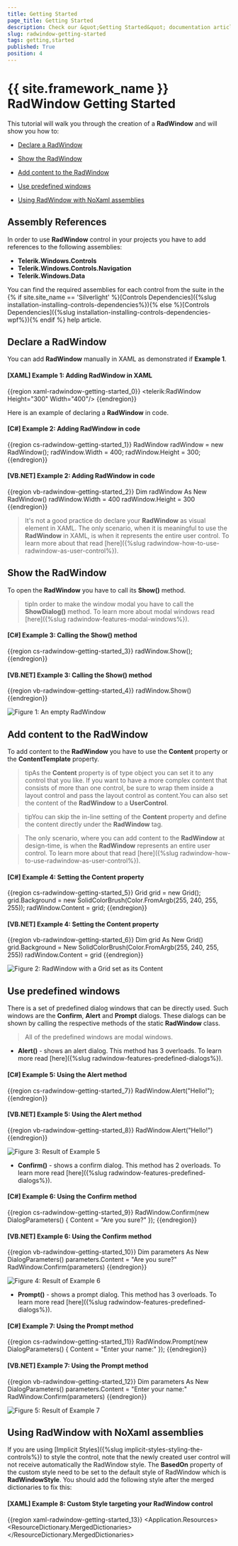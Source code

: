 ```yaml
---
title: Getting Started
page_title: Getting Started
description: Check our &quot;Getting Started&quot; documentation article for the RadWindow {{ site.framework_name }} control.
slug: radwindow-getting-started
tags: getting,started
published: True
position: 4
---
```


# {{ site.framework_name }} RadWindow Getting Started

This tutorial will walk you through the creation of a __RadWindow__ and will show you how to:

* [Declare a RadWindow](#declare-a-radwindow)

* [Show the RadWindow](#show-the-radwindow)

* [Add content to the RadWindow](#add-content-to-the-radwindow)

* [Use predefined windows](#use-predefined-windows)

* [Using RadWindow with NoXaml assemblies](#using-radwindow-with-noxaml-assemblies)

## Assembly References

In order to use __RadWindow__ control in your projects you have to add references to the following assemblies:
* __Telerik.Windows.Controls__
* __Telerik.Windows.Controls.Navigation__
* __Telerik.Windows.Data__

You can find the required assemblies for each control from the suite in the {% if site.site_name == 'Silverlight' %}[Controls Dependencies]({%slug installation-installing-controls-dependencies%}){% else %}[Controls Dependencies]({%slug installation-installing-controls-dependencies-wpf%}){% endif %} help article.

## Declare a RadWindow

You can add __RadWindow__ manually in XAML as demonstrated if __Example 1__.

#### __[XAML] Example 1: Adding RadWindow in XAML__

{{region xaml-radwindow-getting-started_0}}
	<telerik:RadWindow Height="300" Width="400"/>
{{endregion}}

Here is an example of declaring a __RadWindow__ in code.

#### __[C#] Example 2: Adding RadWindow in code__

{{region cs-radwindow-getting-started_1}}
	RadWindow radWindow = new RadWindow();
	radWindow.Width = 400;
	radWindow.Height = 300;
{{endregion}}

#### __[VB.NET] Example 2: Adding RadWindow in code__

{{region vb-radwindow-getting-started_2}}
	Dim radWindow As New RadWindow()
	radWindow.Width = 400
	radWindow.Height = 300
{{endregion}}

>It's not a good practice do declare your __RadWindow__ as visual element in XAML. The only scenario, when it is meaningful to use the __RadWindow__ in XAML, is when it represents the entire user control. To learn more about that read [here]({%slug radwindow-how-to-use-radwindow-as-user-control%}).

## Show the RadWindow

To open the __RadWindow__ you have to call its __Show()__ method.

>tipIn order to make the window modal you have to call the __ShowDialog()__ method. To learn more about modal windows read [here]({%slug radwindow-features-modal-windows%}).

#### __[C#] Example 3: Calling the Show() method__

{{region cs-radwindow-getting-started_3}}
	radWindow.Show();
{{endregion}}

#### __[VB.NET] Example 3: Calling the Show() method__

{{region vb-radwindow-getting-started_4}}
	radWindow.Show()
{{endregion}}

![Figure 1: An empty RadWindow](images/RadWindow_GettingStarted_01.png)

## Add content to the RadWindow

To add content to the __RadWindow__ you have to use the __Content__ property or the __ContentTemplate__ property.

>tipAs the __Content__ property is of type object you can set it to any control that you like. If you want to have a more complex content that consists of more than one control, be sure to wrap them inside a layout control and pass the layout control as content.You can also set the content of the __RadWindow__ to a __UserControl__.

>tipYou can skip the in-line setting of the __Content__ property and define the content directly under the __RadWindow__ tag.

>The only scenario, where you can add content to the __RadWindow__ at design-time, is when the __RadWindow__ represents an entire user control. To learn more about that read [here]({%slug radwindow-how-to-use-radwindow-as-user-control%}).

#### __[C#] Example 4: Setting the Content property__

{{region cs-radwindow-getting-started_5}}
	Grid grid = new Grid();
	grid.Background = new SolidColorBrush(Color.FromArgb(255, 240, 255, 255));
	radWindow.Content = grid;
{{endregion}}

#### __[VB.NET] Example 4: Setting the Content property__

{{region vb-radwindow-getting-started_6}}
	Dim grid As New Grid()
	grid.Background = New SolidColorBrush(Color.FromArgb(255, 240, 255, 255))
	radWindow.Content = grid
{{endregion}}

![Figure 2: RadWindow with a Grid set as its Content](images/RadWindow_GettingStarted_02.png)

## Use predefined windows

There is a set of predefined dialog windows that can be directly used. Such windows are the __Confirm__, __Alert__ and __Prompt__ dialogs. These dialogs can be shown by calling the respective methods of the static __RadWindow__ class.

>All of the predefined windows are modal windows.

* __Alert()__ - shows an alert dialog. This method has 3 overloads. To learn more read [here]({%slug radwindow-features-predefined-dialogs%}).

#### __[C#] Example 5: Using the Alert method__

{{region cs-radwindow-getting-started_7}}
	RadWindow.Alert("Hello!");
{{endregion}}

#### __[VB.NET] Example 5: Using the Alert method__

{{region vb-radwindow-getting-started_8}}
	RadWindow.Alert("Hello!")
{{endregion}}

![Figure 3: Result of Example 5](images/RadWindow_GettingStarted_03.png)

* __Confirm()__ - shows a confirm dialog. This method has 2 overloads. To learn more read [here]({%slug radwindow-features-predefined-dialogs%}).

#### __[C#] Example 6: Using the Confirm method__

{{region cs-radwindow-getting-started_9}}
	RadWindow.Confirm(new DialogParameters()
	{
	    Content = "Are you sure?"
	});
{{endregion}}

#### __[VB.NET] Example 6: Using the Confirm method__

{{region vb-radwindow-getting-started_10}}
	Dim parameters As New DialogParameters()
	parameters.Content = "Are you sure?"
	RadWindow.Confirm(parameters)
{{endregion}}

![Figure 4: Result of Example 6](images/RadWindow_GettingStarted_04.png)

* __Prompt()__ - shows a prompt dialog. This method has 3 overloads. To learn more read [here]({%slug radwindow-features-predefined-dialogs%}).

#### __[C#] Example 7: Using the Prompt method__

{{region cs-radwindow-getting-started_11}}
	RadWindow.Prompt(new DialogParameters()
	{
	    Content = "Enter your name:"
	});
{{endregion}}

#### __[VB.NET] Example 7: Using the Prompt method__

{{region vb-radwindow-getting-started_12}}
	Dim parameters As New DialogParameters()
	parameters.Content = "Enter your name:"
	RadWindow.Confirm(parameters)
{{endregion}}

![Figure 5: Result of Example 7](images/RadWindow_GettingStarted_05.png)

## Using RadWindow with NoXaml assemblies

If you are using [Implicit Styles]({%slug implicit-styles-styling-the-controls%}) to style the control, note that the newly created user control will not receive automatically the RadWindow style. The __BasedOn__ property of the custom style need to be set to the default style of RadWindow which is __RadWindowStyle__. You should add the following style after the merged dictionaries to fix this:

#### __[XAML] Example 8: Custom Style targeting your RadWindow control__  
{{region xaml-radwindow-getting-started_13}}
	<Application.Resources>
	    <ResourceDictionary>
	        <ResourceDictionary.MergedDictionaries>
	            <ResourceDictionary Source="Themes/System.Windows.xaml" />
	            <ResourceDictionary Source="Themes/Telerik.Windows.Controls.xaml" />
	            <ResourceDictionary Source="Themes/Telerik.Windows.Controls.Navigation.xaml" />
	        </ResourceDictionary.MergedDictionaries>
	        <Style TargetType="local:RadWindowControl" BasedOn="{StaticResource RadWindowStyle}" />
	    </ResourceDictionary>
	</Application.Resources>
{{endregion}}

## See Also  
 * [Visual Structure]({%slug radwindow-visual-structure%})
 * [Predefined Dialogs]({%slug radwindow-features-predefined-dialogs%})
 * [RadWindowManager]({%slug radwindow-features-radiwindowmanager%})
 * [Events]({%slug radwindow-events-overview%})
